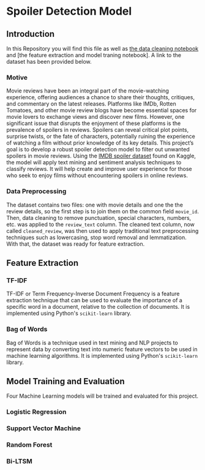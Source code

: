 
# Spoiler Detection Model



## Introduction

In this Repository you will find this file as well as [the data cleaning notebook](https://github.com/vaniasmithh/Spoiler-Detection-Model-2/blob/main/Spoiler_Detection_Data_Cleaning.ipynb) and [the feature extraction and model traning notebook]. A link to the dataset has been provided below.

### Motive

Movie reviews have been an integral part of the movie-watching experience, offering audiences a chance to share their thoughts, critiques, and commentary on the latest releases. Platforms like IMDb, Rotten Tomatoes, and other movie review blogs have become essential spaces for movie lovers to exchange views and discover new films. However, one significant issue that disrupts the enjoyment of these platforms is the prevalence of spoilers in reviews. Spoilers can reveal critical plot points, surprise twists, or the fate of characters, potentially ruining the experience of watching a film without prior knowledge of its key details. This project’s goal is to develop a robust spoiler detection model to filter out unwanted spoilers in movie reviews. Using the [IMDB spoiler dataset](https://www.kaggle.com/rmisra/imdb-spoiler-dataset) found on Kaggle, the model will apply text mining and sentiment analysis techniques to classify reviews. It will help create and improve user experience for those who seek to enjoy films without encountering spoilers in online reviews.

### Data Preprocessing

The dataset contains two files: one with movie details and one the the review details, so the first step is to join them on the common field `movie_id`. Then, data cleaning to remove punctuation, special characters, numbers, etc. was applied to the `review_text` column. The cleaned text column, now called `cleaned_review`, was then used to apply traditional text preprocessing techniques such as lowercasing, stop word removal and lemmatization. With that, the dataset was ready for feature extraction. 

## Feature Extraction

### TF-IDF 

TF-IDF or Term Frequency-Inverse Document Frequency is a feature extraction technique that can be used to evaluate the importance of a specific word in a document, relative to the collection of documents. It is implemented using Python's `scikit-learn` library.

### Bag of Words

Bag of Words is a technique used in text mining and NLP projects to represent data by converting text into numeric feature vectors to be used in machine learning algorithms. It is implemented using Python's `scikit-learn` library.







## Model Training and Evaluation

Four Machine Learning models will be trained and evaluated for this project.

### Logistic Regression

### Support Vector Machine

### Random Forest

### Bi-LTSM

